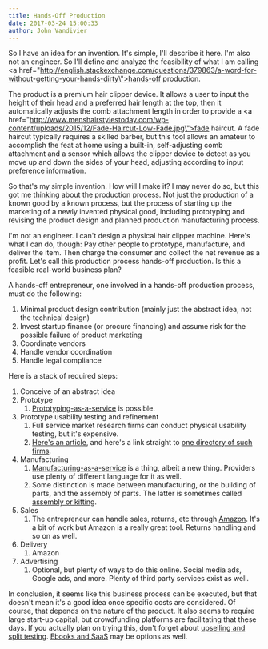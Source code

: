 ```yaml
---
title: Hands-Off Production
date: 2017-03-24 15:00:33
author: John Vandivier
---
```




So I have an idea for an invention. It's simple, I'll describe it here. I'm also not an engineer. So I'll define and analyze the feasibility of what I am calling <a href=\"http://english.stackexchange.com/questions/379863/a-word-for-without-getting-your-hands-dirty\">hands-off</a> production.

The product is a premium hair clipper device. It allows a user to input the height of their head and a preferred hair length at the top, then it automatically adjusts the comb attachment length in order to provide a <a href=\"http://www.menshairstylestoday.com/wp-content/uploads/2015/12/Fade-Haircut-Low-Fade.jpg\">fade haircut</a>. A fade haircut typically requires a skilled barber, but this tool allows an amateur to accomplish the feat at home using a built-in, self-adjusting comb attachment and a sensor which allows the clipper device to detect as you move up and down the sides of your head, adjusting according to input preference information.

So that's my simple invention. How will I make it? I may never do so, but this got me thinking about the production process. Not just the production of a known good by a known process, but the process of starting up the marketing of a newly invented physical good, including prototyping and revising the product design and planned production manufacturing process.

I'm not an engineer. I can't design a physical hair clipper machine. Here's what I can do, though: Pay other people to prototype, manufacture, and deliver the item. Then charge the consumer and collect the net revenue as a profit. Let's call this production process hands-off production. Is this a feasible real-world business plan?

A hands-off entrepreneur, one involved in a hands-off production process, must do the following:
<ol>
 	<li>Minimal product design contribution (mainly just the abstract idea, not the technical design)</li>
 	<li>Invest startup finance (or procure financing) and assume risk for the possible failure of product marketing</li>
 	<li>Coordinate vendors</li>
 	<li>Handle vendor coordination</li>
 	<li>Handle legal compliance</li>
</ol>
Here is a stack of required steps:
<ol>
 	<li>Conceive of an abstract idea</li>
 	<li>Prototype
<ol>
 	<li><a href=\"http://proton.ie/prototype-as-a-service/\">Prototyping-as-a-service</a> is possible.</li>
</ol>
</li>
 	<li>Prototype usability testing and refinement
<ol>
 	<li>Full service market research firms can conduct physical usability testing, but it's expensive.</li>
 	<li><a href=\"http://www.inc.com/articles/2001/05/22722.html\">Here's an article</a>, and here's a link straight to <a href=\"https://bluebook.insightsassociation.org/\">one directory of such firms</a>.</li>
</ol>
</li>
 	<li>Manufacturing
<ol>
 	<li><a href=\"https://www.google.com/search?q=physical+production+as+a+service&amp;ie=utf-8&amp;oe=utf-8#q=manufacturing+as+a+service&amp;*\">Manufacturing-as-a-service</a> is a thing, albeit a new thing. Providers use plenty of different language for it as well.</li>
 	<li>Some distinction is made between manufacturing, or the building of parts, and the assembly of parts. The latter is sometimes called <a href=\"http://www.kanduindustries.com/production-services/\">assembly or kitting</a>.</li>
</ol>
</li>
 	<li>Sales
<ol>
 	<li>The entrepreneur can handle sales, returns, etc through <a href=\"http://amazon.com/\">Amazon</a>. It's a bit of work but Amazon is a really great tool. Returns handling and so on as well.</li>
</ol>
</li>
 	<li>Delivery
<ol>
 	<li>Amazon</li>
</ol>
</li>
 	<li>Advertising
<ol>
 	<li>Optional, but plenty of ways to do this online. Social media ads, Google ads, and more. Plenty of third party services exist as well.</li>
</ol>
</li>
</ol>
In conclusion, it seems like this business process can be executed, but that doesn't mean it's a good idea once specific costs are considered. Of course, that depends on the nature of the product. It also seems to require large start-up capital, but crowdfunding platforms are facilitating that these days. If you actually plan on trying this, don't forget about <a href=\"https://www.entrepreneur.com/article/290016\">upselling and split testing</a>. <a href=\"https://selfstartr.com/what-to-sell-online/\">Ebooks and SaaS</a> may be options as well.